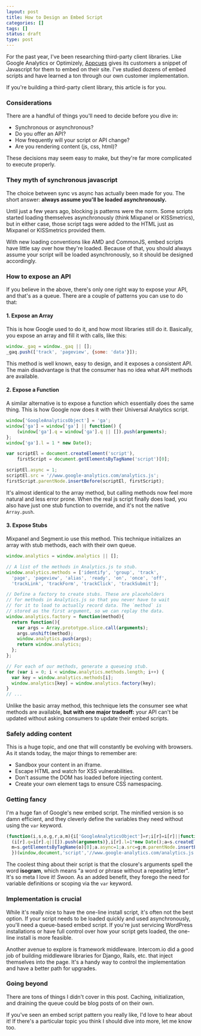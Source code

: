 ```yaml
---
layout: post
title: How to Design an Embed Script
categories: []
tags: []
status: draft
type: post
---
```

For the past year, I've been researching third-party client libraries. Like Google Analytics or Optimizely, [Appcues](http://appcues.com) gives its customers a snippet of Javascript for them to embed on their site. I've studied dozens of embed scripts and have learned a ton through our own customer implementation.

If you're building a third-party client library, this article is for you.

### Considerations

There are a handful of things you'll need to decide before you dive in:

- Synchronous or asynchronous?
- Do you offer an API?
- How frequently will your script or API change?
- Are you rendering content (js, css, html)?

These decisions may seem easy to make, but they're far more complicated to execute properly.

### They myth of synchronous javascript

The choice between sync vs async has actually been made for you. The short answer: **always assume you'll be loaded asynchronously.**

Until just a few years ago, blocking js patterns were the norm. Some scripts started loading themselves asynchronously (think Mixpanel or KISSmetrics), but in either case, those script tags were added to the HTML just as Mixpanel or KISSmetrics provided them.

With new loading conventions like AMD and CommonJS, embed scripts have little say over how they're loaded. Because of that, you should always assume your script will be loaded asynchronously, so it should be designed accordingly.

### How to expose an API

If you believe in the above, there's only one right way to expose your API, and that's as a queue. There are a couple of patterns you can use to do that:

#### 1. Expose an Array

This is how Google used to do it, and how most libraries still do it. Basically, you expose an array and fill it with calls, like this:

```js
window._gaq = window._gaq || [];
_gaq.push(['track', 'pageview', {some: 'data'}]);
```

This method is well known, easy to design, and it exposes a consistent API. The main disadvantage is that the consumer has no idea what API methods are available.

#### 2. Expose a Function

A similar alternative is to expose a function which essentially does the same thing. This is how Google now does it with their Universal Analytics script.

```js
window['GoogleAnalyticsObject'] = 'ga';
window['ga'] = window['ga'] || function() {
    (window['ga'].q = window['ga'].q || []).push(arguments);
};
window['ga'].l = 1 * new Date();

var scriptEl = document.createElement('script'),
    firstScript = document.getElementsByTagName('script')[0];

scriptEl.async = 1;
scriptEl.src = '//www.google-analytics.com/analytics.js';
firstScript.parentNode.insertBefore(scriptEl, firstScript);
```

It's almost identical to the array method, but calling methods now feel more natural and less error prone. When the real js script finally does load, you also have just one stub function to override, and it's not the native `Array.push`.

#### 3. Expose Stubs

Mixpanel and Segment.io use this method. This technique initializes an array with stub methods, each with their own queue.

```js
window.analytics = window.analytics || [];

// A list of the methods in Analytics.js to stub.
window.analytics.methods = ['identify', 'group', 'track',
  'page', 'pageview', 'alias', 'ready', 'on', 'once', 'off',
  'trackLink', 'trackForm', 'trackClick', 'trackSubmit'];

// Define a factory to create stubs. These are placeholders
// for methods in Analytics.js so that you never have to wait
// for it to load to actually record data. The `method` is
// stored as the first argument, so we can replay the data.
window.analytics.factory = function(method){
  return function(){
    var args = Array.prototype.slice.call(arguments);
    args.unshift(method);
    window.analytics.push(args);
    return window.analytics;
  };
};

// For each of our methods, generate a queueing stub.
for (var i = 0; i < window.analytics.methods.length; i++) {
  var key = window.analytics.methods[i];
  window.analytics[key] = window.analytics.factory(key);
}
// ...
```

Unlike the basic array method, this technique lets the consumer see what methods are available, **but with one major tradeoff:** your API can't be updated without asking consumers to update their embed scripts.

### Safely adding content

This is a huge topic, and one that will constantly be evolving with browsers. As it stands today, the major things to remember are:

- Sandbox your content in an iframe.
- Escape HTML and watch for XSS vulnerabilities.
- Don't assume the DOM has loaded before injecting content.
- Create your own element tags to ensure CSS namespacing.

### Getting fancy

I'm a huge fan of Google's new embed script. The minified version is so damn efficient, and they cleverly define the variables they need without using the `var` keyword.

```js
(function(i,s,o,g,r,a,m){i['GoogleAnalyticsObject']=r;i[r]=i[r]||function(){
  (i[r].q=i[r].q||[]).push(arguments)},i[r].l=1*new Date();a=s.createElement(o),
  m=s.getElementsByTagName(o)[0];a.async=1;a.src=g;m.parentNode.insertBefore(a,m)
  })(window,document,'script','//www.google-analytics.com/analytics.js','ga');
```

The coolest thing about their script is that the closure's arguments spell the word **isogram**, which means "a word or phrase without a repeating letter". It's so meta I love it! *Swoon.* As an added benefit, they forego the need for variable definitions or scoping via the `var` keyword.

### Implementation is crucial

While it's really nice to have the one-line install script, it's often not the best option. If your script needs to be loaded quickly and used asynchronously, you'll need a queue-based embed script. If you're just servicing WordPress installations or have full control over how your script gets loaded, the one-line install is more feasible.

Another avenue to explore is framework middleware. Intercom.io did a good job of building middleware libraries for Django, Rails, etc. that inject themselves into the page. It's a handy way to control the implementation and have a better path for upgrades.

### Going beyond

There are tons of things I didn't cover in this post. Caching, initialization, and draining the queue could be blog posts of on their own.

If you've seen an embed script pattern you really like, I'd love to hear about it! If there's a particular topic you think I should dive into more, let me know too.
